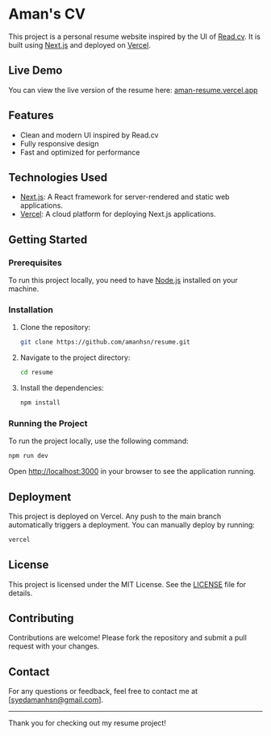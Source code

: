 # Aman's CV

This project is a personal resume website inspired by the UI of [Read.cv](https://read.cv/). It is built using [Next.js](https://nextjs.org/) and deployed on [Vercel](https://vercel.com/).

## Live Demo

You can view the live version of the resume here: [aman-resume.vercel.app](https://aman-resume.vercel.app)

## Features

- Clean and modern UI inspired by Read.cv
- Fully responsive design
- Fast and optimized for performance

## Technologies Used

- [Next.js](https://nextjs.org/): A React framework for server-rendered and static web applications.
- [Vercel](https://vercel.com/): A cloud platform for deploying Next.js applications.

## Getting Started

### Prerequisites

To run this project locally, you need to have [Node.js](https://nodejs.org/) installed on your machine.

### Installation

1. Clone the repository:

    ```bash
    git clone https://github.com/amanhsn/resume.git
    ```

2. Navigate to the project directory:

    ```bash
    cd resume
    ```

3. Install the dependencies:

    ```bash
    npm install
    ```

### Running the Project

To run the project locally, use the following command:

```bash
npm run dev
```

Open [http://localhost:3000](http://localhost:3000) in your browser to see the application running.

## Deployment

This project is deployed on Vercel. Any push to the main branch automatically triggers a deployment. You can manually deploy by running:

```bash
vercel
```

## License

This project is licensed under the MIT License. See the [LICENSE](LICENSE) file for details.

## Contributing

Contributions are welcome! Please fork the repository and submit a pull request with your changes.

## Contact

For any questions or feedback, feel free to contact me at [syedamanhsn@gmail.com].

---

Thank you for checking out my resume project!

